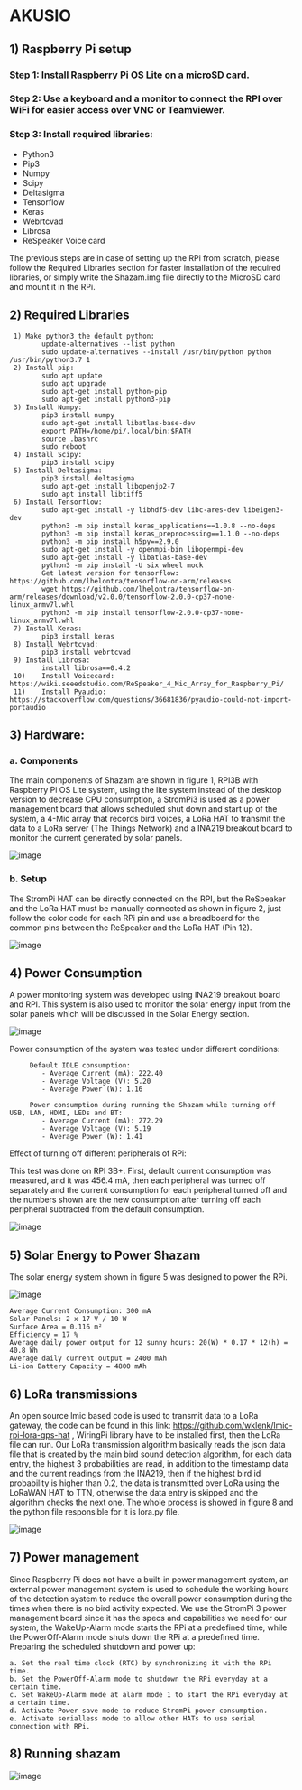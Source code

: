 # AKUSIO

## 1)	Raspberry Pi setup
   ### Step 1: Install Raspberry Pi OS Lite on a microSD card.
   ### Step 2: Use a keyboard and a monitor to connect the RPI over WiFi for easier access over VNC or Teamviewer. 
   ### Step 3: Install required libraries:
   - Python3
   -	Pip3
   -	Numpy
   -	Scipy
   -	Deltasigma
   -	Tensorflow
   -	Keras
   -	Webrtcvad
   -	Librosa
   -	ReSpeaker Voice card

The previous steps are in case of setting up the RPi from scratch, please follow the Required Libraries section for faster installation of the required libraries, or simply write the Shazam.img file directly to the MicroSD card and mount it in the RPi.

## 2)	Required Libraries 
     1)	Make python3 the default python:
            update-alternatives --list python
            sudo update-alternatives --install /usr/bin/python python /usr/bin/python3.7 1
     2)	Install pip:
            sudo apt update
            sudo apt upgrade
            sudo apt-get install python-pip
            sudo apt-get install python3-pip
     3)	Install Numpy:
            pip3 install numpy
            sudo apt-get install libatlas-base-dev
            export PATH=/home/pi/.local/bin:$PATH
            source .bashrc
            sudo reboot
     4)	Install Scipy:
            pip3 install scipy
     5)	Install Deltasigma:
            pip3 install deltasigma
            sudo apt-get install libopenjp2-7
            sudo apt install libtiff5
     6)	Install Tensorflow:
            sudo apt-get install -y libhdf5-dev libc-ares-dev libeigen3-dev
            python3 -m pip install keras_applications==1.0.8 --no-deps
            python3 -m pip install keras_preprocessing==1.1.0 --no-deps
            python3 -m pip install h5py==2.9.0
            sudo apt-get install -y openmpi-bin libopenmpi-dev
            sudo apt-get install -y libatlas-base-dev
            python3 -m pip install -U six wheel mock
            Get latest version for tensorflow: https://github.com/lhelontra/tensorflow-on-arm/releases
            wget https://github.com/lhelontra/tensorflow-on-arm/releases/download/v2.0.0/tensorflow-2.0.0-cp37-none-linux_armv7l.whl
            python3 -m pip install tensorflow-2.0.0-cp37-none-linux_armv7l.whl
     7)	Install Keras:
            pip3 install keras
     8)	Install Webrtcvad:
            pip3 install webrtcvad
     9)	Install Librosa:
            install librosa==0.4.2
     10)	Install Voicecard:  https://wiki.seeedstudio.com/ReSpeaker_4_Mic_Array_for_Raspberry_Pi/
     11)	Install Pyaudio: https://stackoverflow.com/questions/36681836/pyaudio-could-not-import-portaudio

## 3)	Hardware:
   ### a.	Components
The main components of Shazam are shown in figure 1, RPI3B with Raspberry Pi OS Lite system, using the lite system instead of the desktop version to decrease CPU consumption, a StromPi3 is used as a power management board that allows scheduled shut down and start up of the system, a 4-Mic array that records bird voices, a LoRa HAT to transmit the data to a LoRa server (The Things Network) and a INA219 breakout board to monitor the current generated by solar panels. 

![image](https://user-images.githubusercontent.com/64909238/121410144-9218aa00-c962-11eb-9e66-9206d6f2d80f.png)

   ### b.	Setup
The StromPi HAT can be directly connected on the RPI, but the ReSpeaker and the LoRa HAT must be manually connected as shown in figure 2, just follow the color code for each RPi pin and use a breadboard for the common pins between the ReSpeaker and the LoRa HAT (Pin 12).

![image](https://user-images.githubusercontent.com/64909238/121410285-b83e4a00-c962-11eb-8c56-7222bfadd183.png)



## 4)	Power Consumption
A power monitoring system was developed using INA219 breakout board and RPI. This system is also used to monitor the solar energy input from the solar panels which will be discussed in the Solar Energy section.

![image](https://user-images.githubusercontent.com/64909238/121410698-25ea7600-c963-11eb-815c-4b914d28c62c.png)

Power consumption of the system was tested under different conditions:
    		  
         Default IDLE consumption:	
            - Average Current (mA): 222.40
            - Average Voltage (V): 5.20
            - Average Power (W): 1.16
           
         Power consumption during running the Shazam while turning off USB, LAN, HDMI, LEDs and BT:
            - Average Current (mA): 272.29
            - Average Voltage (V): 5.19
            - Average Power (W): 1.41
              
Effect of turning off different peripherals of RPi:


This test was done on RPI 3B+. First, default current consumption was measured, and it was 456.4 mA, then each peripheral was turned off separately and the current consumption for each peripheral turned off and the numbers shown are the new consumption after turning off each peripheral subtracted from the default consumption. 

![image](https://user-images.githubusercontent.com/64909238/121412278-cee5a080-c964-11eb-9e72-4838d6181276.png)


## 5)	Solar Energy to Power Shazam
The solar energy system shown in figure 5 was designed to power the RPi.

![image](https://user-images.githubusercontent.com/64909238/121412514-166c2c80-c965-11eb-957f-dd91ee76c0c7.png)

	Average Current Consumption: 300 mA
	Solar Panels: 2 x 17 V / 10 W
	Surface Area = 0.116 m² 
	Efficiency = 17 %
	Average daily power output for 12 sunny hours: 20(W) * 0.17 * 12(h) = 40.8 Wh
	Average daily current output = 2400 mAh
	Li-ion Battery Capacity = 4800 mAh


## 6)	LoRa transmissions
An open source lmic based code is used to transmit data to a LoRa gateway, the code can be found in this link: https://github.com/wklenk/lmic-rpi-lora-gps-hat , WiringPi library have to be installed first, then the LoRa file can run. 
Our LoRa transmission algorithm basically reads the json data file that is created by the main bird sound detection algorithm, for each data entry, the highest 3 probabilities are read, in addition to the timestamp data and the current readings from the INA219, then if the highest bird id probability is higher than 0.2, the data is transmitted over LoRa using the LoRaWAN HAT to TTN, otherwise the data entry is skipped and the algorithm checks the next one. The whole process is showed in figure 8 and the python file responsible for it is lora.py file.

![image](https://user-images.githubusercontent.com/64909238/121415580-30f3d500-c968-11eb-8ace-9ec6826b1ec5.png)


## 7)	Power management
Since Raspberry Pi does not have a built-in power management system, an external power management system is used to schedule the working hours of the detection system to reduce the overall power consumption during the times when there is no bird activity expected. 
We use the StromPi 3 power management board since it has the specs and capabilities we need for our system, the WakeUp-Alarm mode starts the RPi at a predefined time, while the PowerOff-Alarm mode shuts down the RPi at a predefined time.
Preparing the scheduled shutdown and power up:
	
	a. Set the real time clock (RTC) by synchronizing it with the RPi time.
	b. Set the PowerOff-Alarm mode to shutdown the RPi everyday at a certain time.
	c. Set WakeUp-Alarm mode at alarm mode 1 to start the RPi everyday at a certain time.
	d. Activate Power save mode to reduce StromPi power consumption.
	e. Activate serialless mode to allow other HATs to use serial connection with RPi.
	
	
## 8)	Running shazam

![image](https://user-images.githubusercontent.com/64909238/121417337-13c00600-c96a-11eb-84f3-357d15ffc4b7.png)


